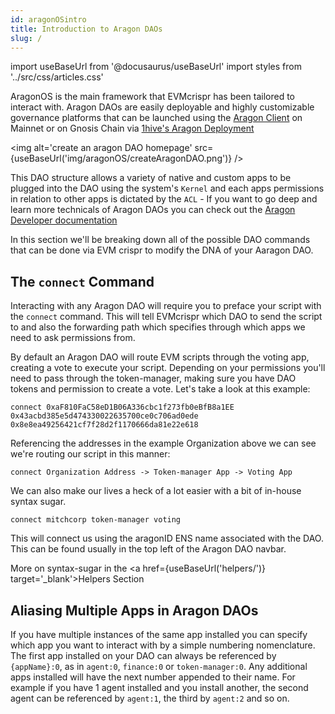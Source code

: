 ```yaml
---
id: aragonOSintro
title: Introduction to Aragon DAOs
slug: /
---
```

import useBaseUrl from '@docusaurus/useBaseUrl'
import styles from '../src/css/articles.css'

AragonOS is the main framework that EVMcrispr has been tailored to interact with. Aragon DAOs are easily deployable and highly customizable governance platforms that can be launched using the [Aragon Client](https://aragon.org/aragon-client) on Mainnet or on Gnosis Chain via [1hive's Aragon Deployment](https://aragon.1hive.org/#/)

<img alt='create an aragon DAO homepage' src={useBaseUrl('img/aragonOS/createAragonDAO.png')} />

This DAO structure allows a variety of native and custom apps to be plugged into the DAO using the system's `Kernel` and each apps permissions in relation to other apps is dictated by the `ACL` - If you want to go deep and learn more technicals of Aragon DAOs you can check out the [Aragon Developer documentation](https://hack.aragon.org/docs/getting-started)

In this section we'll be breaking down all of the possible DAO commands that can be done via EVM crispr to modify the DNA of your Aaragon DAO.

## The `connect` Command

Interacting with any Aragon DAO will require you to preface your script with the `connect` command. This will tell EVMcrispr which DAO to send the script to and also the forwarding path which specifies through which apps we need to ask permissions from.

By default an Aragon DAO will route EVM scripts through the voting app, creating a vote to execute your script. Depending on your permissions you'll need to pass through the token-manager, making sure you have DAO tokens and permission to create a vote. Let's take a look at this example:  

`connect 0xaF810FaC58eD1B06A336cbc1f273fb0eBfB8a1EE 0x43acbd385e5d474330022635700ce0c706ad0ede 0x8e8ea49256421cf7f28d2f1170666da81e22e618`

Referencing the addresses in the example Organization above we can see we're routing our script in this manner:  

`connect Organization Address -> Token-manager App -> Voting App`

 We can also make our lives a heck of a lot easier with a bit of in-house syntax sugar.

 `connect mitchcorp token-manager voting`

 This will connect us using the aragonID ENS name associated with the DAO. This can be found usually in the top left of the Aragon DAO navbar.

  More on syntax-sugar in the <a href={useBaseUrl('helpers/')} target='_blank'>Helpers Section</a>


## Aliasing Multiple Apps in Aragon DAOs

If you have multiple instances of the same app installed you can specify which app you want to interact with by a simple numbering nomenclature. The first app installed on your DAO can always be referenced by `{appName}:0`, as in `agent:0`, `finance:0` or `token-manager:0`. Any additional apps installed will have the next number appended to their name. For example if you have 1 agent installed and you install another, the second agent can be referenced by `agent:1`, the third by `agent:2` and so on.